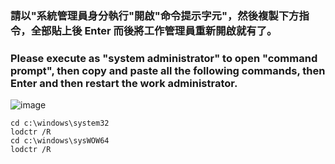 ### 請以"系統管理員身分執行"開啟"命令提示字元"，然後複製下方指令，全部貼上後 Enter 而後將工作管理員重新開啟就有了。
### Please execute as "system administrator" to open "command prompt", then copy and paste all the following commands, then Enter and then restart the work administrator.
![image](https://user-images.githubusercontent.com/55220866/166925674-afdb1bcb-9cba-48a6-a295-7010896181b1.png)
```
cd c:\windows\system32
lodctr /R
cd c:\windows\sysWOW64
lodctr /R
```
